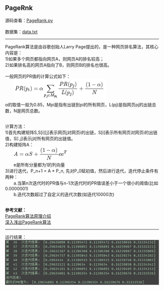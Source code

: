 ## PageRnk
源码查看：[PageRank.py](PageRank.py) <br>
<br>
数据集：[data.txt](data.txt) <br>

***
PageRank算法是由谷歌创始人Larry Page提出的，是一种网页排名算法，其核心内容是：<br>
1)如果多个网页都指向网页A，则网页A的排名较高；<br>
2)如果排名高的网页A指向了B，则网页B的排名也很高。<br>
<br>
一般网页的PR值的计算公式如下：<br>
&emsp;&emsp;![pr](imgs/pr.png) <br>
&alpha;的取值一般为0.85，Mpi是指有出链到pi的所有网页，L(pj)是指网页pj的出链总数，N是网页总数。<br>
<br>

计算方法：<br>
1)首先构建矩阵S,S[i][j]表示网页j对网页i的出链，S[i]表示所有网页对网页i的出链值，S[:,j]表示j对所有网页的出链值。<br>
2)构建矩阵A：<br>
&emsp;&emsp;![a](imgs/a.png)<br>
&emsp;&emsp;e是所有分量都为1的列向量<br>
3)进行迭代，P_n+1 = A \* P_n, 先对P_0赋初值，然后进行迭代，迭代停止条件有两种：<br>
&emsp;&emsp;a.当第n次迭代时的PR值与n-1次迭代时的PR值误差小于一个很小的阈值(比如0.0000001)<br>
&emsp;&emsp;b.迭代次数超过了自定义的迭代次数(如迭代10000次)<br>
<br>

**参考文献：**<br>
[PageRank算法原理介绍](https://blog.csdn.net/u012421852/article/details/80290411)<br>
[深入浅出PageRank算法](https://segmentfault.com/a/1190000000711128#articleHeader0)<br>

***
运行结果：<br>
![result](imgs/result.png)